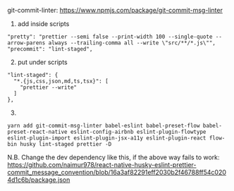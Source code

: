 


git-commit-linter: https://www.npmjs.com/package/git-commit-msg-linter

1. add inside scripts
```
"pretty": "prettier --semi false --print-width 100 --single-quote --arrow-parens always --trailing-comma all --write \"src/**/*.js\"",
"precommit": "lint-staged",
```

2. put under scripts
```
"lint-staged": {
  "*.{js,css,json,md,ts,tsx}": [
    "prettier --write"
  ]
},
```

3. 
```
yarn add git-commit-msg-linter babel-eslint babel-preset-flow babel-preset-react-native eslint-config-airbnb eslint-plugin-flowtype eslint-plugin-import eslint-plugin-jsx-a11y eslint-plugin-react flow-bin husky lint-staged prettier -D
```

N.B. Change the dev dependency like this, if the above way fails to work: https://github.com/naimur978/react-native-husky-eslint-prettier-commit_message_convention/blob/16a3af82291eff2030b2f46788ff54c0204d1c6b/package.json
